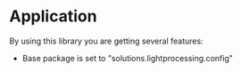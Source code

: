 # Application

By using this library you are getting several features:
* Base package is set to "solutions.lightprocessing.config"
